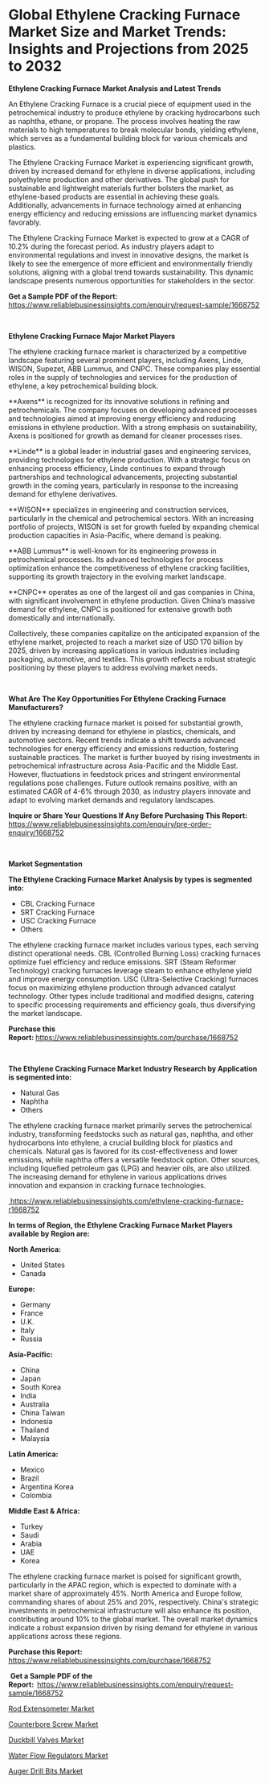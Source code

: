 <p><h1>Global Ethylene Cracking Furnace Market Size and Market Trends: Insights and Projections from 2025 to 2032</h1></p><p><strong>Ethylene Cracking Furnace Market Analysis and Latest Trends</strong></p>
<p><p>An Ethylene Cracking Furnace is a crucial piece of equipment used in the petrochemical industry to produce ethylene by cracking hydrocarbons such as naphtha, ethane, or propane. The process involves heating the raw materials to high temperatures to break molecular bonds, yielding ethylene, which serves as a fundamental building block for various chemicals and plastics.</p><p>The Ethylene Cracking Furnace Market is experiencing significant growth, driven by increased demand for ethylene in diverse applications, including polyethylene production and other derivatives. The global push for sustainable and lightweight materials further bolsters the market, as ethylene-based products are essential in achieving these goals. Additionally, advancements in furnace technology aimed at enhancing energy efficiency and reducing emissions are influencing market dynamics favorably. </p><p>The Ethylene Cracking Furnace Market is expected to grow at a CAGR of 10.2% during the forecast period. As industry players adapt to environmental regulations and invest in innovative designs, the market is likely to see the emergence of more efficient and environmentally friendly solutions, aligning with a global trend towards sustainability. This dynamic landscape presents numerous opportunities for stakeholders in the sector.</p></p>
<p><strong>Get a Sample PDF of the Report:&nbsp;</strong> <a href="https://www.reliablebusinessinsights.com/enquiry/request-sample/1668752?utm_campaign=63&utm_medium=2&utm_source=Github&utm_content=ia&utm_term=18022025&utm_id=ethylene-cracking-furnace">https://www.reliablebusinessinsights.com/enquiry/request-sample/1668752</a></p>
<p>&nbsp;</p>
<p><strong>Ethylene Cracking Furnace Major Market Players</strong></p>
<p><p>The ethylene cracking furnace market is characterized by a competitive landscape featuring several prominent players, including Axens, Linde, WISON, Supezet, ABB Lummus, and CNPC. These companies play essential roles in the supply of technologies and services for the production of ethylene, a key petrochemical building block.</p><p>**Axens** is recognized for its innovative solutions in refining and petrochemicals. The company focuses on developing advanced processes and technologies aimed at improving energy efficiency and reducing emissions in ethylene production. With a strong emphasis on sustainability, Axens is positioned for growth as demand for cleaner processes rises.</p><p>**Linde** is a global leader in industrial gases and engineering services, providing technologies for ethylene production. With a strategic focus on enhancing process efficiency, Linde continues to expand through partnerships and technological advancements, projecting substantial growth in the coming years, particularly in response to the increasing demand for ethylene derivatives.</p><p>**WISON** specializes in engineering and construction services, particularly in the chemical and petrochemical sectors. With an increasing portfolio of projects, WISON is set for growth fueled by expanding chemical production capacities in Asia-Pacific, where demand is peaking.</p><p>**ABB Lummus** is well-known for its engineering prowess in petrochemical processes. Its advanced technologies for process optimization enhance the competitiveness of ethylene cracking facilities, supporting its growth trajectory in the evolving market landscape.</p><p>**CNPC** operates as one of the largest oil and gas companies in China, with significant involvement in ethylene production. Given China’s massive demand for ethylene, CNPC is positioned for extensive growth both domestically and internationally.</p><p>Collectively, these companies capitalize on the anticipated expansion of the ethylene market, projected to reach a market size of USD 170 billion by 2025, driven by increasing applications in various industries including packaging, automotive, and textiles. This growth reflects a robust strategic positioning by these players to address evolving market needs.</p></p>
<p>&nbsp;</p>
<p><strong>What Are The Key Opportunities For Ethylene Cracking Furnace Manufacturers?</strong></p>
<p><p>The ethylene cracking furnace market is poised for substantial growth, driven by increasing demand for ethylene in plastics, chemicals, and automotive sectors. Recent trends indicate a shift towards advanced technologies for energy efficiency and emissions reduction, fostering sustainable practices. The market is further buoyed by rising investments in petrochemical infrastructure across Asia-Pacific and the Middle East. However, fluctuations in feedstock prices and stringent environmental regulations pose challenges. Future outlook remains positive, with an estimated CAGR of 4-6% through 2030, as industry players innovate and adapt to evolving market demands and regulatory landscapes.</p></p>
<p><strong>Inquire or Share Your Questions If Any Before Purchasing This Report:</strong> <a href="https://www.reliablebusinessinsights.com/enquiry/pre-order-enquiry/1668752?utm_campaign=63&utm_medium=2&utm_source=Github&utm_content=ia&utm_term=18022025&utm_id=ethylene-cracking-furnace">https://www.reliablebusinessinsights.com/enquiry/pre-order-enquiry/1668752</a></p>
<p>&nbsp;</p>
<p><strong>Market Segmentation</strong></p>
<p><strong>The Ethylene Cracking Furnace Market Analysis by types is segmented into:</strong></p>
<p><ul><li>CBL Cracking Furnace</li><li>SRT Cracking Furnace</li><li>USC Cracking Furnace</li><li>Others</li></ul></p>
<p><p>The ethylene cracking furnace market includes various types, each serving distinct operational needs. CBL (Controlled Burning Loss) cracking furnaces optimize fuel efficiency and reduce emissions. SRT (Steam Reformer Technology) cracking furnaces leverage steam to enhance ethylene yield and improve energy consumption. USC (Ultra-Selective Cracking) furnaces focus on maximizing ethylene production through advanced catalyst technology. Other types include traditional and modified designs, catering to specific processing requirements and efficiency goals, thus diversifying the market landscape.</p></p>
<p><strong>Purchase this Report:&nbsp;</strong><a href="https://www.reliablebusinessinsights.com/purchase/1668752?utm_campaign=63&utm_medium=2&utm_source=Github&utm_content=ia&utm_term=18022025&utm_id=ethylene-cracking-furnace">https://www.reliablebusinessinsights.com/purchase/1668752</a></p>
<p>&nbsp;</p>
<p><strong>The Ethylene Cracking Furnace Market Industry Research by Application is segmented into:</strong></p>
<p><ul><li>Natural Gas</li><li>Naphtha</li><li>Others</li></ul></p>
<p><p>The ethylene cracking furnace market primarily serves the petrochemical industry, transforming feedstocks such as natural gas, naphtha, and other hydrocarbons into ethylene, a crucial building block for plastics and chemicals. Natural gas is favored for its cost-effectiveness and lower emissions, while naphtha offers a versatile feedstock option. Other sources, including liquefied petroleum gas (LPG) and heavier oils, are also utilized. The increasing demand for ethylene in various applications drives innovation and expansion in cracking furnace technologies.</p></p>
<p><a href="https://www.reliablebusinessinsights.com/ethylene-cracking-furnace-r1668752?utm_campaign=63&utm_medium=2&utm_source=Github&utm_content=ia&utm_term=18022025&utm_id=ethylene-cracking-furnace">&nbsp;https://www.reliablebusinessinsights.com/ethylene-cracking-furnace-r1668752</a></p>
<p><strong>In terms of Region, the Ethylene Cracking Furnace Market Players available by Region are:</strong></p>
<p>
    <p> <strong> North America: </strong>
        <ul>
            <li>United States</li>
            <li>Canada</li>
        </ul>
        </p> 
    <p> <strong> Europe: </strong>
        <ul>
            <li>Germany</li>
            <li>France</li>
            <li>U.K.</li>
            <li>Italy</li>
            <li>Russia</li>
        </ul>
        </p> 
    <p> <strong> Asia-Pacific: </strong>
        <ul>
            <li>China</li>
            <li>Japan</li>
            <li>South Korea</li>
            <li>India</li>
            <li>Australia</li>
            <li>China Taiwan</li>
            <li>Indonesia</li>
            <li>Thailand</li>
            <li>Malaysia</li>
        </ul>
        </p> 
    <p> <strong> Latin America: </strong>
        <ul>
            <li>Mexico</li>
            <li>Brazil</li>
            <li>Argentina Korea</li>
            <li>Colombia</li>
        </ul>
        </p> 
    <p> <strong> Middle East & Africa: </strong>
        <ul>
            <li>Turkey</li>
            <li>Saudi</li>
            <li>Arabia</li>
            <li>UAE</li>
            <li>Korea</li>
        </ul>
    </p>
    </p>
<p><p>The ethylene cracking furnace market is poised for significant growth, particularly in the APAC region, which is expected to dominate with a market share of approximately 45%. North America and Europe follow, commanding shares of about 25% and 20%, respectively. China's strategic investments in petrochemical infrastructure will also enhance its position, contributing around 10% to the global market. The overall market dynamics indicate a robust expansion driven by rising demand for ethylene in various applications across these regions.</p></p>
<p><strong>Purchase this Report: </strong><a href="https://www.reliablebusinessinsights.com/purchase/1668752?utm_campaign=63&utm_medium=2&utm_source=Github&utm_content=ia&utm_term=18022025&utm_id=ethylene-cracking-furnace">https://www.reliablebusinessinsights.com/purchase/1668752</a></p>
<p>&nbsp;<strong>Get a Sample PDF of the Report:&nbsp;&nbsp;</strong><a href="https://www.reliablebusinessinsights.com/enquiry/request-sample/1668752?utm_campaign=63&utm_medium=2&utm_source=Github&utm_content=ia&utm_term=18022025&utm_id=ethylene-cracking-furnace">https://www.reliablebusinessinsights.com/enquiry/request-sample/1668752</a></p>
<p><strong></strong></p>
<p><p><a href="https://github.com/berbelsagwan/Market-Research-Report-List-1/blob/main/rod-extensometer-market.md?utm_campaign=63&utm_medium=2&utm_source=Github&utm_content=ia&utm_term=18022025&utm_id=ethylene-cracking-furnace">Rod Extensometer Market</a></p><p><a href="https://github.com/dailyspunj47/Market-Research-Report-List-1/blob/main/counterbore-screw-market.md?utm_campaign=63&utm_medium=2&utm_source=Github&utm_content=ia&utm_term=18022025&utm_id=ethylene-cracking-furnace">Counterbore Screw Market</a></p><p><a href="https://github.com/muvdibezuh/Market-Research-Report-List-1/blob/main/duckbill-valves-market.md?utm_campaign=63&utm_medium=2&utm_source=Github&utm_content=ia&utm_term=18022025&utm_id=ethylene-cracking-furnace">Duckbill Valves Market</a></p><p><a href="https://github.com/momossidram/Market-Research-Report-List-1/blob/main/water-flow-regulators-market.md?utm_campaign=63&utm_medium=2&utm_source=Github&utm_content=ia&utm_term=18022025&utm_id=ethylene-cracking-furnace">Water Flow Regulators Market</a></p><p><a href="https://github.com/ajayanhaizan/Market-Research-Report-List-1/blob/main/auger-drill-bits-market.md?utm_campaign=63&utm_medium=2&utm_source=Github&utm_content=ia&utm_term=18022025&utm_id=ethylene-cracking-furnace">Auger Drill Bits Market</a></p></p>